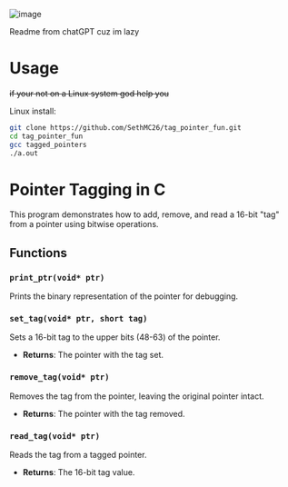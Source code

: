 ![image](https://github.com/user-attachments/assets/50ed4bf9-1e18-436b-9eb5-533a4b5dde91)

Readme from chatGPT cuz im lazy
# Usage
~~if your not on a Linux system god help you~~ 

Linux install: 
```bash
git clone https://github.com/SethMC26/tag_pointer_fun.git
cd tag_pointer_fun 
gcc tagged_pointers 
./a.out
```
# Pointer Tagging in C

This program demonstrates how to add, remove, and read a 16-bit "tag" from a pointer using bitwise operations.

## Functions

### `print_ptr(void* ptr)`
Prints the binary representation of the pointer for debugging.

### `set_tag(void* ptr, short tag)`
Sets a 16-bit tag to the upper bits (48-63) of the pointer.

- **Returns**: The pointer with the tag set.

### `remove_tag(void* ptr)`
Removes the tag from the pointer, leaving the original pointer intact.

- **Returns**: The pointer with the tag removed.

### `read_tag(void* ptr)`
Reads the tag from a tagged pointer.

- **Returns**: The 16-bit tag value.


